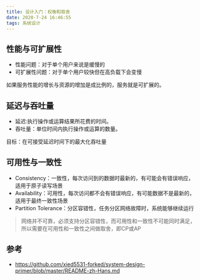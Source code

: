 ```yaml
---
title: 设计入门：权衡和取舍
date: 2020-7-24 16:46:55
tags: 系统设计
---
```


## 性能与可扩展性

- 性能问题：对于单个用户来说是缓慢的
- 可扩展性问题：对于单个用户较快但在高负载下会变慢

如果服务性能的增长与资源的增加是成比例的，服务就是可扩展的。

## 延迟与吞吐量

- 延迟:执行操作或运算结果所花费的时间。
- 吞吐量：单位时间内执行操作或运算的数量。

目标：在可接受延迟时间下的最大化吞吐量

## 可用性与一致性

- Consistency：一致性，每次访问到的数据时最新的，有可能会有错误响应，适用于原子读写场景
- Availability：可用性，每次访问都不会有错误响应，有可能数据不是最新的，适用于最终一致性场景
- Partition Tolerance：分区容错性，任务分区网络故障时，系统能够继续运行

> 网络并不可靠，必须支持分区容错性，而可用性和一致性不可能同时满足，所以需要在可用性和一致性之间做取舍，即CP或AP

## 参考

- https://github.com/xied5531-forked/system-design-primer/blob/master/README-zh-Hans.md
